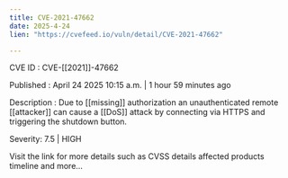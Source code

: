 ```yaml
---
title: CVE-2021-47662
date: 2025-4-24
lien: "https://cvefeed.io/vuln/detail/CVE-2021-47662"

---
```


CVE ID : CVE-[[2021]]-47662

Published :  April 24
2025
10:15 a.m. | 1 hour
59 minutes ago

Description : Due to  [[missing]] authorization an unauthenticated remote  [[attacker]] can cause a  [[DoS]] attack by connecting via HTTPS and triggering the shutdown button.

Severity: 7.5 | HIGH

Visit the link for more details
such as CVSS details
affected products
timeline
and more...
